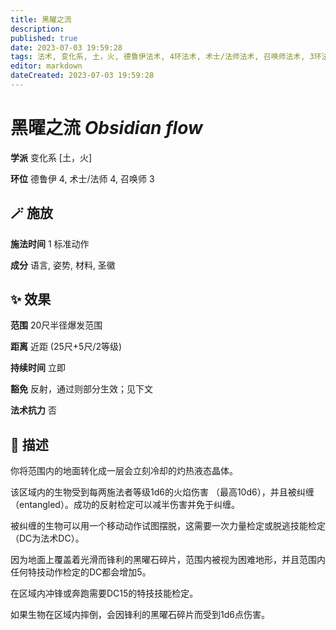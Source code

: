 ```yaml
---
title: 黑曜之流
description: 
published: true
date: 2023-07-03 19:59:28
tags: 法术, 变化系, 土，火, 德鲁伊法术, 4环法术, 术士/法师法术, 召唤师法术, 3环法术
editor: markdown
dateCreated: 2023-07-03 19:59:28
---
```


# **黑曜之流** *Obsidian flow*

**学派** 变化系 \[土，火\] 

**环位** 德鲁伊 4, 术士/法师 4, 召唤师 3

## 🪄 施放

**施法时间** 1 标准动作

**成分** 语言, 姿势, 材料, 圣徽

## ✨ 效果  

**范围** 20尺半径爆发范围

**距离** 近距 (25尺+5尺/2等级)  

**持续时间** 立即 

**豁免** 反射，通过则部分生效；见下文

**法术抗力** 否

## 📖 描述

你将范围内的地面转化成一层会立刻冷却的灼热液态晶体。

该区域内的生物受到每两施法者等级1d6的火焰伤害 （最高10d6），并且被纠缠 （entangled）。成功的反射检定可以减半伤害并免于纠缠。

被纠缠的生物可以用一个移动动作试图摆脱，这需要一次力量检定或脱逃技能检定 （DC为法术DC）。

因为地面上覆盖着光滑而锋利的黑曜石碎片，范围内被视为困难地形，并且范围内任何特技动作检定的DC都会增加5。

在区域内冲锋或奔跑需要DC15的特技技能检定。

如果生物在区域内摔倒，会因锋利的黑曜石碎片而受到1d6点伤害。
    